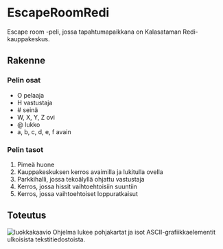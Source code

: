# EscapeRoomRedi
Escape room -peli, jossa tapahtumapaikkana on Kalasataman Redi-kauppakeskus.

## Rakenne
### Pelin osat
- O pelaaja
- H vastustaja
- \# seinä
- W, X, Y, Z ovi
- @ lukko
- a, b, c, d, e, f avain

### Pelin tasot
1. Pimeä huone
2. Kauppakeskuksen kerros avaimilla ja lukitulla ovella
3. Parkkihalli, jossa tekoälyllä ohjattu vastustaja
4. Kerros, jossa hissit vaihtoehtoisiin suuntiin
5. Kerros, jossa vaihtoehtoiset loppuratkaisut

## Toteutus
![luokkakaavio](https://github.com/markojuv/EscapeRoomRedi/blob/master/luokkakaavio.png)
Ohjelma lukee pohjakartat ja isot ASCII-grafiikkaelementit ulkoisista tekstitiedostoista.

